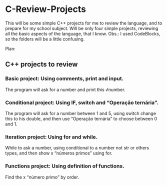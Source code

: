 # C-Review-Projects

This will be some simple C++ projects for me to review the language, and to prepare for my school subject. Will be only four simple projects, reviewing all the basic aspects of the language, that I know.
Obs.: I used CodeBlocks, so the folders will be a little confusing.

Plan:

## C++ projects to review
### Basic project: Using comments, print and input.
The program will ask for a number and print this √number.
### Conditional project: Using IF, switch and “Operação ternária”.
The program will ask for a number between 1 and 5, using switch change this to his double, and then use “Operação ternária” to choose between 0 and 1.
### Iteration project: Using for and while.
While to ask a number, using conditional to a number not str or others types, and then show x “números primos” using for.
### Functions project: Using definition of functions.
Find the x “número primo” by order.

